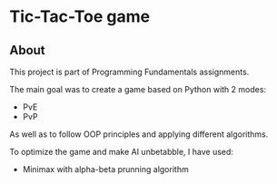 # Tic-Tac-Toe game
## About
This project is part of Programming Fundamentals assignments.

The main goal was to create a game based on Python with 2 modes:

* PvE
* PvP

As well as to follow OOP principles and applying different algorithms.

To optimize the game and make AI unbetabble, I have used:
 * Minimax with alpha-beta prunning algorithm